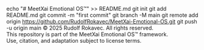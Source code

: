 echo "# MeetXai Emotional OS™" >> README.md
git init
git add README.md
git commit -m "first commit"
git branch -M main
git remote add origin https://github.com/RudolfRokavec/MeetXai-Emotional-OS.git
git push -u origin main
© 2025 Rudolf Rokavec. All rights reserved.  
This repository is part of the MeetXai Emotional OS™ framework.  
Use, citation, and adaptation subject to license terms.
